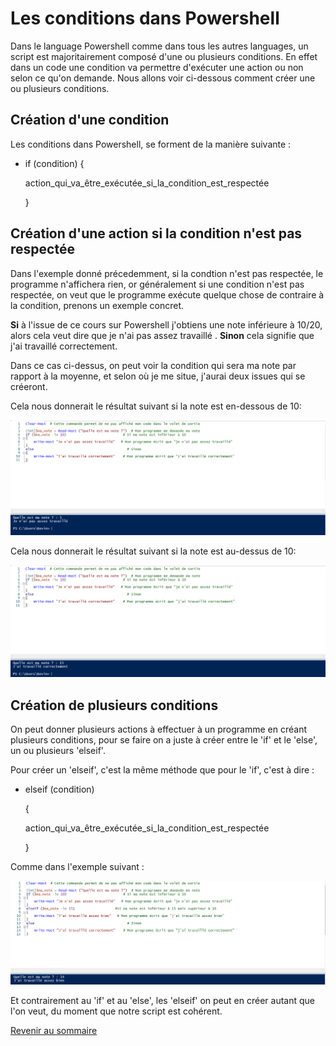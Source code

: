 # Les conditions dans Powershell 

Dans le language Powershell comme dans tous les autres languages, un script est majoritairement composé d'une ou plusieurs conditions. En effet dans un code une condition va permettre d'exécuter une action ou non selon ce qu'on demande. Nous allons voir ci-dessous comment créer une ou plusieurs conditions.

## Création d'une condition

Les conditions dans Powershell, se forment de la manière suivante :

- if (condition) {

  action_qui_va_être_exécutée_si_la_condition_est_respectée
  
  }
  
## Création d'une action si la condition n'est pas respectée

Dans l'exemple donné précedemment, si la condtion n'est pas respectée, le programme n'affichera rien, or généralement si une condition n'est pas respectée, on veut que le programme exécute quelque chose de contraire à la condition, prenons un exemple concret.

__Si__ à l'issue de ce cours sur Powershell j'obtiens une note inférieure à 10/20, alors cela veut dire que je n'ai pas assez travaillé . __Sinon__ cela signifie que j'ai travaillé correctement.

Dans ce cas ci-dessus, on peut voir la condition qui sera ma note par rapport à la moyenne, et selon où je me situe, j'aurai deux issues qui se créeront.

Cela nous donnerait le résultat suivant si la note est en-dessous de 10:

![](https://github.com/kevinguyodo/Powershell/blob/main/Image/Exemple%20Condition%201.PNG)

Cela nous donnerait le résultat suivant si la note est au-dessus de 10:

![](https://github.com/kevinguyodo/Powershell/blob/main/Image/Exemple%20Condition%202.PNG)


## Création de plusieurs conditions 

On peut donner plusieurs actions à effectuer à un programme en créant plusieurs conditions, pour se faire on a juste à créer entre le 'if' et le 'else', un ou plusieurs 'elseif'.

Pour créer un 'elseif', c'est la même méthode que pour le 'if', c'est à dire :

- elseif (condition)

  {
  
  action_qui_va_être_exécutée_si_la_condition_est_respectée
  
  }

Comme dans l'exemple suivant :

![](https://github.com/kevinguyodo/Powershell/blob/main/Image/Exemple%20Condition%203.PNG)

Et contrairement au 'if' et au 'else', les 'elseif' on peut en créer autant que l'on veut, du moment que notre script est cohérent.

[Revenir au sommaire](https://github.com/kevinguyodo/Powershell/blob/main/README.md)
